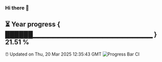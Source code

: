 ### Hi there 👋
⏳ Year progress { ██████▁▁▁▁▁▁▁▁▁▁▁▁▁▁▁▁▁▁▁▁▁▁▁▁ } 21.51 %
---
⏰ Updated on Thu, 20 Mar 2025 12:35:43 GMT
![Progress Bar CI](https://github.com/liununu/liununu/workflows/Progress%20Bar%20CI/badge.svg)
